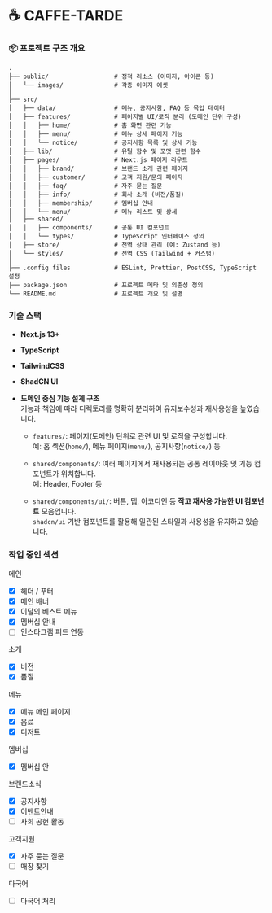 # ☕ CAFFE-TARDE

### 📦 프로젝트 구조 개요
```
.
├── public/                  # 정적 리소스 (이미지, 아이콘 등)
│   └── images/              # 각종 이미지 에셋
│
├── src/
│   ├── data/                # 메뉴, 공지사항, FAQ 등 목업 데이터
│   ├── features/            # 페이지별 UI/로직 분리 (도메인 단위 구성)
│   │   ├── home/            # 홈 화면 관련 기능
│   │   ├── menu/            # 메뉴 상세 페이지 기능
│   │   └── notice/          # 공지사항 목록 및 상세 기능
│   ├── lib/                 # 유틸 함수 및 포맷 관련 함수
│   ├── pages/               # Next.js 페이지 라우트
│   │   ├── brand/           # 브랜드 소개 관련 페이지
│   │   ├── customer/        # 고객 지원/문의 페이지
│   │   ├── faq/             # 자주 묻는 질문
│   │   ├── info/            # 회사 소개 (비전/품질)
│   │   ├── membership/      # 멤버십 안내
│   │   └── menu/            # 메뉴 리스트 및 상세
│   ├── shared/
│   │   ├── components/      # 공통 UI 컴포넌트
│   │   └── types/           # TypeScript 인터페이스 정의
│   ├── store/               # 전역 상태 관리 (예: Zustand 등)
│   └── styles/              # 전역 CSS (Tailwind + 커스텀)
│
├── .config files            # ESLint, Prettier, PostCSS, TypeScript 설정
├── package.json             # 프로젝트 메타 및 의존성 정의
└── README.md                # 프로젝트 개요 및 설명
```

### 기술 스택

- **Next.js 13+**
- **TypeScript**
- **TailwindCSS**
- **ShadCN UI**
- **도메인 중심 기능 설계 구조**  
  기능과 책임에 따라 디렉토리를 명확히 분리하여 유지보수성과 재사용성을 높였습니다.

  - `features/`: 페이지(도메인) 단위로 관련 UI 및 로직을 구성합니다.  
    예: 홈 섹션(`home/`), 메뉴 페이지(`menu/`), 공지사항(`notice/`) 등

  - `shared/components/`: 여러 페이지에서 재사용되는 공통 레이아웃 및 기능 컴포넌트가 위치합니다.  
    예: Header, Footer 등

  - `shared/components/ui/`: 버튼, 탭, 아코디언 등 **작고 재사용 가능한 UI 컴포넌트** 모음입니다.  
    `shadcn/ui` 기반 컴포넌트를 활용해 일관된 스타일과 사용성을 유지하고 있습니다.


### 작업 중인 섹션
메인
- [x] 헤더 / 푸터
- [x] 메인 배너
- [x] 이달의 베스트 메뉴
- [x] 멤버십 안내
- [ ] 인스타그램 피드 연동

소개
- [x] 비전
- [x] 품질

메뉴
- [x] 메뉴 메인 페이지
- [x] 음료
- [x] 디저트

멤버십
- [x] 멤버십 안

브랜드소식
- [x] 공지사항
- [x] 이벤트안내
- [ ] 사회 공헌 활동
      
고객지원
- [x] 자주 묻는 질문
- [ ] 매장 찾기

다국어
- [ ] 다국어 처리

